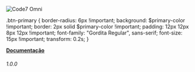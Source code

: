 


  ![Code7 Omni](/imgs/code7.omni.PNG "Code7 Omni")
  
  .btn-primary {
    border-radius: 6px !important;
    background: $primary-color !important;
    border: 2px solid $primary-color !important;
    padding: 12px 12px 8px 12px !important;
    font-family: "Gordita Regular", sans-serif;
    font-size: 15px !important;
    transform: 0.2s;
}

  **[Documentação](README.md)**
                  <h6>1.0.0</h6>
